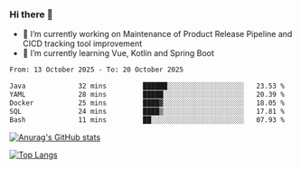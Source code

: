 ### Hi there 👋

- 🔭 I’m currently working on Maintenance of Product Release Pipeline and CICD tracking tool improvement
- 🌱 I’m currently learning Vue, Kotlin and Spring Boot

<!--START_SECTION:waka-->

```txt
From: 13 October 2025 - To: 20 October 2025

Java             32 mins         ██████░░░░░░░░░░░░░░░░░░░   23.53 %
YAML             28 mins         █████░░░░░░░░░░░░░░░░░░░░   20.39 %
Docker           25 mins         ████▓░░░░░░░░░░░░░░░░░░░░   18.05 %
SQL              24 mins         ████▒░░░░░░░░░░░░░░░░░░░░   17.81 %
Bash             11 mins         ██░░░░░░░░░░░░░░░░░░░░░░░   07.93 %
```

<!--END_SECTION:waka-->

[![Anurag's GitHub stats](https://github-readme-stats.vercel.app/api?username=yunhao981&show_icons=true&theme=solarized-dark)](https://github.com/anuraghazra/github-readme-stats)

[![Top Langs](https://github-readme-stats.vercel.app/api/top-langs/?username=yunhao981&theme=solarized-dark&layout=compact)](https://github.com/anuraghazra/github-readme-stats)

<!--
**yunhao981/yunhao981** is a ✨ _special_ ✨ repository because its `README.md` (this file) appears on your GitHub profile.

Here are some ideas to get you started:

- 🔭 I’m currently working on Maintenance of Release Pipeline and CICD tracking tool improvement
- 🌱 I’m currently learning Vue, Kotlin and Spring Boot
- 👯 I’m looking to collaborate on ...
- 🤔 I’m looking for help with ...
- 💬 Ask me about ...
- 📫 How to reach me: ...
- 😄 Pronouns: ...
- ⚡ Fun fact: ...
-->


